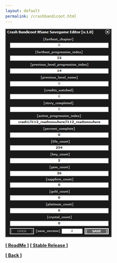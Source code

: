 ```yaml
---
layout: default
permalink: /crashbandicoot.html
---
```

![Screenshot](https://raw.githubusercontent.com/unknownproject/unknownproject.github.io/master/assets/images/cbnsge.png)

**[[ ReadMe ]](https://raw.githubusercontent.com/unknownproject/IndianaJonesAndTheEmperorsTomb/master/DebugPatch/ReadME.txt)**
**[[ Stable Release ]](https://github.com/unknownproject/IndianaJonesAndTheEmperorsTomb/tree/master/DebugPatch)**



**[[ Back ]](./)**